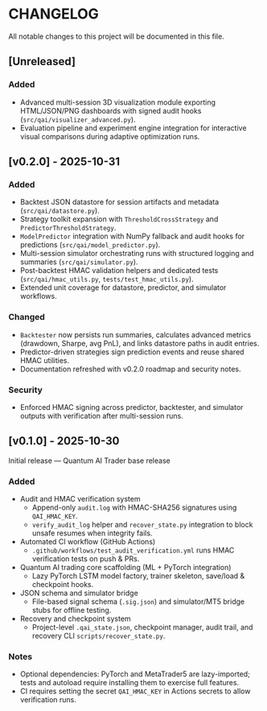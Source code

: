 # CHANGELOG

All notable changes to this project will be documented in this file.

## [Unreleased]
### Added
- Advanced multi-session 3D visualization module exporting HTML/JSON/PNG dashboards with signed audit hooks (`src/qai/visualizer_advanced.py`).
- Evaluation pipeline and experiment engine integration for interactive visual comparisons during adaptive optimization runs.

## [v0.2.0] - 2025-10-31
### Added
- Backtest JSON datastore for session artifacts and metadata (`src/qai/datastore.py`).
- Strategy toolkit expansion with `ThresholdCrossStrategy` and `PredictorThresholdStrategy`.
- `ModelPredictor` integration with NumPy fallback and audit hooks for predictions (`src/qai/model_predictor.py`).
- Multi-session simulator orchestrating runs with structured logging and summaries (`src/qai/simulator.py`).
- Post-backtest HMAC validation helpers and dedicated tests (`src/qai/hmac_utils.py`, `tests/test_hmac_utils.py`).
- Extended unit coverage for datastore, predictor, and simulator workflows.

### Changed
- `Backtester` now persists run summaries, calculates advanced metrics (drawdown, Sharpe, avg PnL), and links datastore paths in audit entries.
- Predictor-driven strategies sign prediction events and reuse shared HMAC utilities.
- Documentation refreshed with v0.2.0 roadmap and security notes.

### Security
- Enforced HMAC signing across predictor, backtester, and simulator outputs with verification after multi-session runs.

## [v0.1.0] - 2025-10-30
Initial release — Quantum AI Trader base release

### Added
- Audit and HMAC verification system
  - Append-only `audit.log` with HMAC-SHA256 signatures using `QAI_HMAC_KEY`.
  - `verify_audit_log` helper and `recover_state.py` integration to block unsafe resumes when integrity fails.
- Automated CI workflow (GitHub Actions)
  - `.github/workflows/test_audit_verification.yml` runs HMAC verification tests on push & PRs.
- Quantum AI trading core scaffolding (ML + PyTorch integration)
  - Lazy PyTorch LSTM model factory, trainer skeleton, save/load & checkpoint hooks.
- JSON schema and simulator bridge
  - File-based signal schema (`.sig.json`) and simulator/MT5 bridge stubs for offline testing.
- Recovery and checkpoint system
  - Project-level `.qai_state.json`, checkpoint manager, audit trail, and recovery CLI `scripts/recover_state.py`.

### Notes
- Optional dependencies: PyTorch and MetaTrader5 are lazy-imported; tests and autoload require installing them to exercise full features.
- CI requires setting the secret `QAI_HMAC_KEY` in Actions secrets to allow verification runs.
